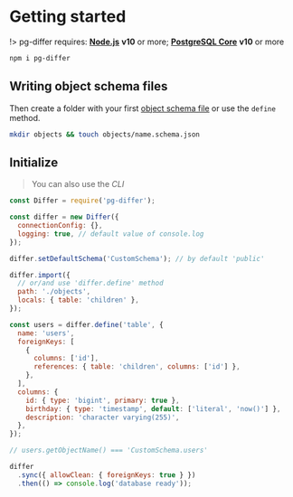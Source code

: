 # Getting started

!> pg-differ requires: **[Node.js](https://nodejs.org/)** **v10** or more; **[PostgreSQL Core](https://www.postgresql.org/download/)** **v10** or more

```bash
npm i pg-differ
```

## Writing object schema files

Then create a folder with your first [object schema file](objects.md) or use the `define` method.

```bash
mkdir objects && touch objects/name.schema.json
```

## Initialize

> You can also use the _CLI_

```javascript
const Differ = require('pg-differ');

const differ = new Differ({
  connectionConfig: {},
  logging: true, // default value of console.log
});

differ.setDefaultSchema('CustomSchema'); // by default 'public'

differ.import({
  // or/and use 'differ.define' method
  path: './objects',
  locals: { table: 'children' },
});

const users = differ.define('table', {
  name: 'users',
  foreignKeys: [
    {
      columns: ['id'],
      references: { table: 'children', columns: ['id'] },
    },
  ],
  columns: {
    id: { type: 'bigint', primary: true },
    birthday: { type: 'timestamp', default: ['literal', 'now()'] },
    description: 'character varying(255)',
  },
});

// users.getObjectName() === 'CustomSchema.users'

differ
  .sync({ allowClean: { foreignKeys: true } })
  .then(() => console.log('database ready'));
```
